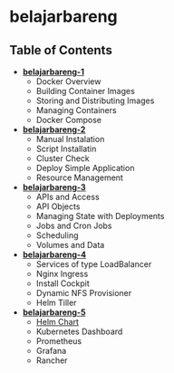 # belajarbareng

## Table of Contents
* [**belajarbareng-1**](./belajarbareng-1_docker-fundamental/)
	* Docker Overview
	* Building Container Images
	* Storing and Distributing Images
	* Managing Containers
	* Docker Compose
* [**belajarbareng-2**](./belajarbareng-2/)
	* Manual Instalation
	* Script Installatin
	* Cluster Check
	* Deploy Simple Application
	* Resource Management
* [**belajarbareng-3**](./belajarbareng-3/)
	* APIs and Access
	* API Objects
	* Managing State with Deployments
	* Jobs and Cron Jobs
	* Scheduling
	* Volumes and Data
* [**belajarbareng-4**](./belajarbareng-4/)
	* Services of type LoadBalancer
	* Nginx Ingress
	* Install Cockpit
	* Dynamic NFS Provisioner
	* Helm Tiller
* [**belajarbareng-5**](./belajarbareng-5/)
	* [Helm Chart](./belajarbareng-5/#Helm-Chart)
	* Kubernetes Dashboard
	* Prometheus
	* Grafana
	* Rancher
